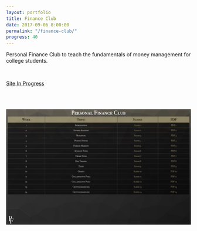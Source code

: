 ```yaml
---
layout: portfolio
title: Finance Club
date: 2017-09-06 8:00:00
permalink: "/finance-club/"
progress: 40
---
```


Personal Finance Club to teach the fundamentals of money management for college students.

<br>

[Site In Progress](/pfc/)

<br><br>

![Home Page](/assets/img/portfolio/finance-club/background.jpg)